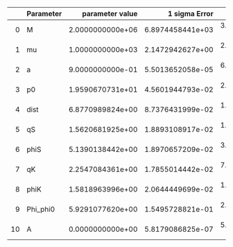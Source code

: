 |    | Parameter   |   parameter value |    1 sigma Error |   Relative Error |              SNR |
|---:|:------------|------------------:|-----------------:|-----------------:|-----------------:|
|  0 | M           |  2.0000000000e+06 | 6.8974458441e+03 | 3.4487229220e-03 | 1.2369295955e+02 |
|  1 | mu          |  1.0000000000e+03 | 2.1472942627e+00 | 2.1472942627e-03 | 1.2369295955e+02 |
|  2 | a           |  9.0000000000e-01 | 5.5013652058e-05 | 6.1126280064e-05 | 1.2369295955e+02 |
|  3 | p0          |  1.9590670731e+01 | 4.5601944793e-02 | 2.3277378002e-03 | 1.2369295955e+02 |
|  4 | dist        |  6.8770989824e+00 | 8.7376431999e-02 | 1.2705420152e-02 | 1.2369295955e+02 |
|  5 | qS          |  1.5620681925e+00 | 1.8893108917e-02 | 1.2094932224e-02 | 1.2369295955e+02 |
|  6 | phiS        |  5.1390138442e+00 | 1.8970657209e-02 | 3.6914975877e-03 | 1.2369295955e+02 |
|  7 | qK          |  2.2547084361e+00 | 1.7855014442e-02 | 7.9189903918e-03 | 1.2369295955e+02 |
|  8 | phiK        |  1.5818963996e+00 | 2.0644449699e-02 | 1.3050443572e-02 | 1.2369295955e+02 |
|  9 | Phi_phi0    |  5.9291077620e+00 | 1.5495728821e-01 | 2.6135009588e-02 | 1.2369295955e+02 |
| 10 | A           |  0.0000000000e+00 | 5.8179086825e-07 | 5.8179086825e-07 | 1.2369295955e+02 |